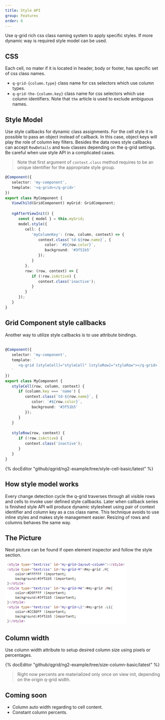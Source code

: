 ```yaml
---
title: Style API
group: Features
order: 6
---
```


Use q-grid rich css class naming system to apply specific styles. If more dynamic way is required style model can be used.

## CSS

Each cell, no mater if it is located in header, body or footer, has specific set of css class names.

* `q-grid-{column.type}` class name for css selectors which use column types.
* `q-grid-the-{column.key}` class name for css selectors which use column identifiers. Note that `the` article is used to exclude ambiguous names.

## Style Model

Use style callbacks for dynamic class assignments. For the cell style it is possible to pass an object instead of callback. In this case, object keys will play the role of column key filters. Besides the data rows style callbacks can accept `RowDetails` and `Node` classes depending on the q-grid settings. Be careful when use style API in a complicated cases. 


> Note that first argument of `context.class` method requires to be an unique identifier for the appropriate style group.

```typescript
@Component({
   selector: 'my-component',
   template: '<q-grid></q-grid>'
})
export class MyComponent {
   ViewChild(GridComponent) myGrid: GridComponent;

   ngAfterViewInit() {
      const { model } = this.myGrid;
      model.style({
         cell: {
            'myColumnKey': (row, column, context) => {
               context.class(`td-${row.name}`, {
                  color: `#${row.color}`,
                  background: '#3f51b5'
               });
            }
         },
         row: (row, context) => {
            if (!row.isActive) {
               context.class('inactive');
            }
         }
      });
   }
}
```

## Grid Component style callbacks

Another way to utilize style callbacks is to use attribute bindings.

```typescript

@Component({
   selector: 'my-component',
   template: `
      <q-grid [styleCell]="styleCell" [styleRow]="styleRow"></q-grid>
   `
})
export class MyComponent {
   styleCell(row, column, context) {
      if (column.key === 'name') {
         context.class(`td-${row.name}`, {
            color: `#${row.color}`,
            background: '#3f51b5'
         });
      }
   }

   styleRow(row, context) {
      if (!row.isActive) {
         context.class('inactive');
      }
   }
}
```

{% docEditor "github/qgrid/ng2-example/tree/style-cell-basic/latest" %}

## How style model works

Every change detection cycle the q-grid traverses through all visible rows and cells to invoke user defined style callbacks. Later when callback series is finished style API will produce dynamic stylesheet using pair of context identifier and column key as a css class name. This technique avoids to use inline styles and makes style management easier. Resizing of rows and columns behaves the same way. 

## The Picture

Next picture can be found if open element inspector and follow the style section.

<img src="assets/style-api-html.png" type="image/png" />

## Column width

Use column width attribute to setup desired column size using pixels or percentages.

{% docEditor "github/qgrid/ng2-example/tree/size-column-basic/latest" %}

> Right now percents are materialized only once on view init, depending on the origin q-grid width.

## Coming soon

* Column auto width regarding to cell content.
* Constant column percents.